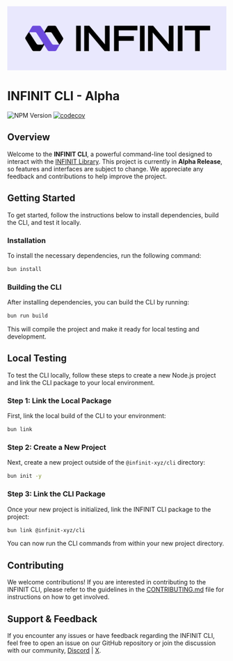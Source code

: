 ![Infinit Logo](infinit.png)

# INFINIT CLI - Alpha

![NPM Version](https://img.shields.io/npm/v/@infinit-xyz/cli)
[![codecov](https://codecov.io/gh/infinit-xyz/infinit-cli/graph/badge.svg?token=OKQQJS6U4K)](https://codecov.io/gh/infinit-xyz/infinit-cli)

## Overview

Welcome to the **INFINIT CLI**, a powerful command-line tool designed to interact with the [INFINIT Library](https://github.com/infinit-xyz/infinit-library). This project is currently in **Alpha Release**, so features and interfaces are subject to change. We appreciate any feedback and contributions to help improve the project.

## Getting Started

To get started, follow the instructions below to install dependencies, build the CLI, and test it locally.

### Installation

To install the necessary dependencies, run the following command:

```bash
bun install
```

### Building the CLI

After installing dependencies, you can build the CLI by running:

```bash
bun run build
```

This will compile the project and make it ready for local testing and development.

## Local Testing

To test the CLI locally, follow these steps to create a new Node.js project and link the CLI package to your local environment.

### Step 1: Link the Local Package

First, link the local build of the CLI to your environment:

```bash
bun link
```

### Step 2: Create a New Project

Next, create a new project outside of the `@infinit-xyz/cli` directory:

```bash
bun init -y
```

### Step 3: Link the CLI Package

Once your new project is initialized, link the INFINIT CLI package to the project:

```bash
bun link @infinit-xyz/cli
```

You can now run the CLI commands from within your new project directory.

## Contributing

We welcome contributions! If you are interested in contributing to the INFINIT CLI, please refer to the guidelines in the [CONTRIBUTING.md](.github/CONTRIBUTING.md) file for instructions on how to get involved.

## Support & Feedback

If you encounter any issues or have feedback regarding the INFINIT CLI, feel free to open an issue on our GitHub repository or join the discussion with our community, [Discord](https://discord.com/invite/d24D5kjwj4) | [X](https://x.com/Infinit_Labs).


